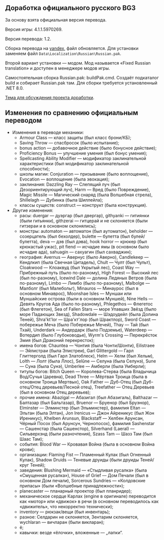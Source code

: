 Доработка официального русского BG3
-----------------------------------

За основу взята официальная версия перевода.

Версия игры: 4.1.1.5970269.

Версия перевода: 1.2.

Сборка перевода на [yandex](https://disk.yandex.com/d/cKaeLyBsPbgZog), файл обновляется.
Для установки заменяем файл `Data\Localization\Russian\Russian.pak`.

Второй вариант установки — модом. Мод называется «Fixed Russian translation» и доступен в менеджере модов игры.

Самостоятельная сборка Russian.pak: buildPak.cmd. Создаёт подкаталог build и собирает Russian.pak там. Для сборки требуется установленный .NET 8.0.

[Тема для обсуждения проекта доработки](https://arcanecoast.ru/forum/viewtopic.php?f=8&t=1890).

Изменения по сравнению официальным переводом
--------------------------------------------
* Изменения в переводе механики:
  * Armour Class — класс защиты (был класс брони/КБ);
  * Saving Throw — спасбросок (было испытание);
  * bonus action — добавочное действие (было бонусное действие);
  * Proficiency Bonus — улучшение умения (был бонус умения);
  * Spellcasting Ability Modifier — модификатор заклинательной характеристики (был модификатор заклинательной способности);
  * школы магии: Conjuration — призывание (было воплощение), Evocation — воплощение (была эвокация);
  * заклинания: Dazzling Ray — Слепящий луч (был Дезориентирующий луч), Harm — Вред (было Повреждение), Magic Missile — Магический снаряд (была Волшебная стрела), Shillelagh — Дубинка (была Шиллейла);
  * классы существ: construct — конструкт (была конструкция).
* Другие изменения:
  * расы: duergar — дуэргар (был двергар), githyanki — гитиянки (были гитьянки), githzerai — гитцерай и не склоняется (были гитзераи и в основном склонялись);
  * монстры: automaton — автоматон (был аутоматон), beholder — созерцатель (был бехолдер), bulette — булетта (был булей/булетта), deva — дэв (был дэва), hook horror — крюкер (был крюкастый ужас), pit fiend — исчадие ямы (в основном было исчадие ада), sahuagin — сахуагин (был сахваджин);
  * география: Avernus — Авернус (было Аверно), Candlekeep — Кендлкип (была Свечная Цитадель), Chult — Чулт (был Чульт), Cloakwood — Клоаквуд (был Укрытый лес), Coast Way — Прибрежный путь (было по-разному), High Forest — Высокий лес (был по-разному), Icewind Dale — долина Ледяных Ветров (была по-разному), Limbo — Лимбо (было по-разному), Malbolge — Малболг (был Малебольг), Minauros — Минаурос (был в основном Минаврос), Moonshae Isles — Муншаи или Муншайские острова (были в основном Муншей), Nine Hells — Девять Кругов Ада (было по-разному), Phlegethos — Флегетос (был Флегетон), Sea of Fallen Stars — море Упавших Звёзд (было море Падающих Звезд), Shadowdale — Шэдоудейл (была Долина Теней), Shra'kt'lor — Шра'кт'лор (был Шрактлор), Sword Coast — побережье Меча (было Побережье Мечей), Thay — Тай (был Тхай), Underdark — Андердарк (было Подземье), Waterdeep — Вотердип (было Глубоководье), Wyrm's Crossing — Перекрёсток Змия (был Драконий перекресток);
  * имена богов: Chauntea — Чонтия (была Чонти/Шонти), Eilistraee — Эйлистраи (была Элистреи), Garl Glittergold — Гарл Глиттерголд (был Гарл Златоблеск), Helm — Хелм (был Хельм), Lolth — Лолт (была Ллос), Selûne — Селуна (была Селунэ), Sune — Суна (была Сунэ), Umberlee — Амберли (была Умберли);
  * титулы богов: Bitch Queen — Королева-Стерва (была Владычица Вод/Сучья Царевна), Dead Three — Мёртвая Троица (была в основном Троица Мертвых), Oak Father — Дуб-Отец (был Дуб-отец/Отец деревьев/Лесной отец), Treefather — Отец Деревьев (был в основном Отец деревьев);
  * прочие имена: Abazigal — Абазигал (был Абазигаль), Balthazar — Балтазар (был Бальтазар), Bruenor — Бруенор (был Бруэнор), Elminster — Элминстер (был Эльминстер), фамилия Eltan — Эльтан (была Элтан), Jon Irenicus — Джон Айреникус (был Жон Иреникус), Khelben Arunsun, Blackstaff — Хелбен Арунсан, Чёрный Посох (был Арунсун, Чернопосох), фамилия Sashenstar — Сашенстар (была Сашенстор), Silverhand (Laeral) — Сильверхэнд (были разночтения), Szass Tam — Шазз Там (был Шаас Там);
  * события: Blood War — Кровавая Война (была в основном Война крови);
  * организации: Flaming Fist — Пламенный Кулак (был Огненный Кулак), Shadow Druids — Теневые друиды (были друиды Теней/круг Теней);
  * заведения: Blushing Mermaid — «Стыдливая русалка» (была «Смущенная русалка»), House of Grief — Дом Печали (был в основном Дом печали), Sorcerous Sundries — «Колдовские припасы» (были «Волшебные принадлежности»);
  * planecaster — планарный проектор (был планридер);
  * механическое сердце Карлах (engine в оригинале) переводится как «мотор» или «движок» в речи (в основном переводилось как «движитель», что некорректно технически);
  * inventory — рюкзак/вещи (был инвентарь);
  * разное: Селдарин не склоняется, Зентарим склоняется, wychlaran — вичларан (были викларан);
  * ё;
  * кавычки: везде «ёлочки», вложенные — „лапки“.
